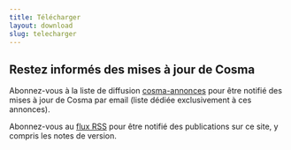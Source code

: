 ```yaml
---
title: Télécharger
layout: download
slug: telecharger
---
```


## Restez informés des mises à jour de Cosma

Abonnez-vous à la liste de diffusion [cosma-annonces](https://groupes.renater.fr/sympa/info/cosma-annonces) pour être notifié des mises à jour de Cosma par email (liste dédiée exclusivement à ces annonces).

Abonnez-vous au [flux RSS](https://cosma.graphlab.fr/feed.xml) pour être notifié des publications sur ce site, y compris les notes de version.